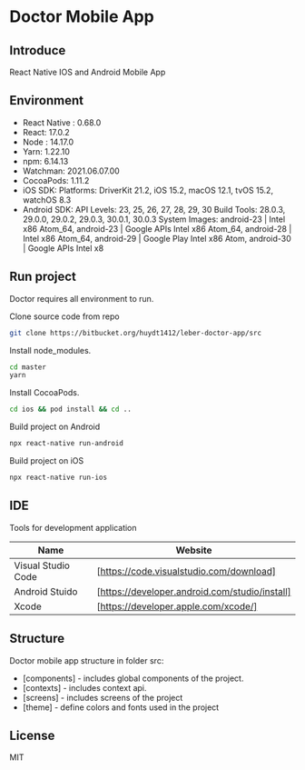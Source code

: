 # Doctor Mobile App
## Introduce

React Native IOS and Android Mobile App

## Environment

- React Native : 0.68.0
- React: 17.0.2
- Node : 14.17.0
- Yarn: 1.22.10
- npm: 6.14.13
- Watchman: 2021.06.07.00
- CocoaPods: 1.11.2
- iOS SDK:
      Platforms: DriverKit 21.2, iOS 15.2, macOS 12.1, tvOS 15.2, watchOS 8.3
- Android SDK:
      API Levels: 23, 25, 26, 27, 28, 29, 30
      Build Tools: 28.0.3, 29.0.0, 29.0.2, 29.0.3, 30.0.1, 30.0.3
      System Images: android-23 | Intel x86 Atom_64, android-23 | Google APIs Intel x86 Atom_64, android-28 | Intel x86 Atom_64, android-29 | Google Play Intel x86 Atom, android-30 | Google APIs Intel x8

## Run project

Doctor requires all environment to run.

Clone source code from repo

```sh
git clone https://bitbucket.org/huydt1412/leber-doctor-app/src
```

Install node_modules.

```sh
cd master
yarn
```

Install CocoaPods.

```sh
cd ios && pod install && cd ..
```

Build project on Android

```sh
npx react-native run-android
```

Build project on iOS

```sh
npx react-native run-ios
```

## IDE

Tools for development application

| Name | Website |
| ------ | ------ |
| Visual Studio Code | [https://code.visualstudio.com/download] |
| Android Stuido | [https://developer.android.com/studio/install] |
| Xcode | [https://developer.apple.com/xcode/] |

## Structure

Doctor mobile app structure in folder src:

- [components] - includes global components of the project.
- [contexts] - includes context api.
- [screens] - includes screens of the project
- [theme] - define colors and fonts used in the project

## License

MIT
